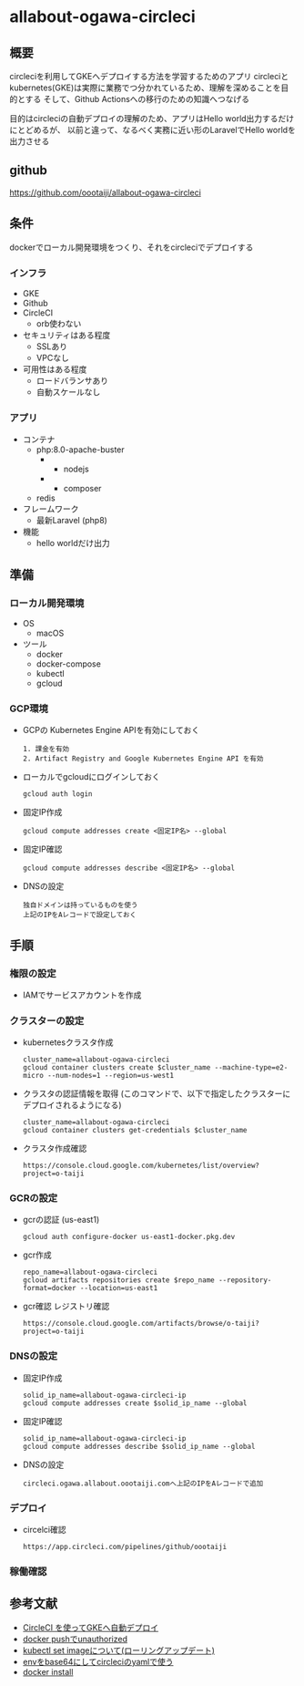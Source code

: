 # allabout-ogawa-circleci
## 概要
circleciを利用してGKEへデプロイする方法を学習するためのアプリ
circleciとkubernetes(GKE)は実際に業務でつ分かれているため、理解を深めることを目的とする
そして、Github Actionsへの移行のための知識へつなげる

目的はcircleciの自動デプロイの理解のため、アプリはHello world出力するだけにとどめるが、
以前と違って、なるべく実務に近い形のLaravelでHello worldを出力させる


## github

https://github.com/oootaiji/allabout-ogawa-circleci

## 条件

dockerでローカル開発環境をつくり、それをcircleciでデプロイする

### インフラ
- GKE
- Github
- CircleCI
    - orb使わない
- セキュリティはある程度
    - SSLあり
    - VPCなし
- 可用性はある程度
    - ロードバランサあり
    - 自動スケールなし

### アプリ
- コンテナ
    - php:8.0-apache-buster
        - + nodejs
        - + composer
    - redis
- フレームワーク
    - 最新Laravel (php8)
- 機能
    - hello worldだけ出力

## 準備
### ローカル開発環境
- OS
    - macOS
- ツール
    - docker
    - docker-compose
    - kubectl
    - gcloud

### GCP環境
- GCPの Kubernetes Engine APIを有効にしておく

    ```
    1. 課金を有効
    2. Artifact Registry and Google Kubernetes Engine API を有効
    ```

- ローカルでgcloudにログインしておく

    ```
    gcloud auth login
    ```

- 固定IP作成

    ```
    gcloud compute addresses create <固定IP名> --global
    ```

- 固定IP確認

    ```
    gcloud compute addresses describe <固定IP名> --global
    ```

- DNSの設定

    ```
    独自ドメインは持っているものを使う
    上記のIPをAレコードで設定しておく
    ```


## 手順
### 権限の設定

- IAMでサービスアカウントを作成

### クラスターの設定
- kubernetesクラスタ作成

    ```
    cluster_name=allabout-ogawa-circleci
    gcloud container clusters create $cluster_name --machine-type=e2-micro --num-nodes=1 --region=us-west1
    ```

- クラスタの認証情報を取得 (このコマンドで、以下で指定したクラスターにデプロイされるようになる)

    ```
    cluster_name=allabout-ogawa-circleci
    gcloud container clusters get-credentials $cluster_name
    ```

- クラスタ作成確認

    ```
    https://console.cloud.google.com/kubernetes/list/overview?project=o-taiji
    ```

### GCRの設定

- gcrの認証 (us-east1)
    ```
    gcloud auth configure-docker us-east1-docker.pkg.dev
    ```

- gcr作成

    ```
    repo_name=allabout-ogawa-circleci
    gcloud artifacts repositories create $repo_name --repository-format=docker --location=us-east1
    ```

- gcr確認 レジストリ確認

    ```
    https://console.cloud.google.com/artifacts/browse/o-taiji?project=o-taiji
    ```

### DNSの設定

- 固定IP作成

    ```
    solid_ip_name=allabout-ogawa-circleci-ip
    gcloud compute addresses create $solid_ip_name --global
    ```

- 固定IP確認

    ```
    solid_ip_name=allabout-ogawa-circleci-ip
    gcloud compute addresses describe $solid_ip_name --global
    ```

- DNSの設定

    ```
    circleci.ogawa.allabout.oootaiji.comへ上記のIPをAレコードで追加
    ```

### デプロイ

- circelci確認

    ```
    https://app.circleci.com/pipelines/github/oootaiji
    ```

### 稼働確認


## 参考文献
- [CircleCI を使ってGKEへ自動デプロイ](https://qiita.com/wqwq/items/46a13019209aeafd2cec)
- [docker pushでunauthorized](https://genzouw.com/entry/2022/02/05/080015/2918/)
- [kubectl set imageについて(ローリングアップデート)](https://cloud.google.com/kubernetes-engine/docs/how-to/updating-apps?hl=ja)
- [envをbase64にしてcircleciのyamlで使う](https://support.circleci.com/hc/ja/articles/360003540393-ファイルをBase64使い-環境変数として挿入する方法)
- [docker install](https://docs.docker.jp/linux/step_one.html)
